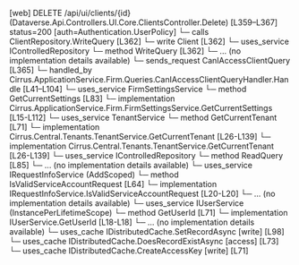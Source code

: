 [web] DELETE /api/ui/clients/{id}  (Dataverse.Api.Controllers.UI.Core.ClientsController.Delete)  [L359–L367] status=200 [auth=Authentication.UserPolicy]
  └─ calls ClientRepository.WriteQuery [L362]
  └─ write Client [L362]
  └─ uses_service IControlledRepository<Client>
    └─ method WriteQuery [L362]
      └─ ... (no implementation details available)
  └─ sends_request CanIAccessClientQuery [L365]
    └─ handled_by Cirrus.ApplicationService.Firm.Queries.CanIAccessClientQueryHandler.Handle [L41–L104]
      └─ uses_service FirmSettingsService
        └─ method GetCurrentSettings [L83]
          └─ implementation Cirrus.ApplicationService.Firm.FirmSettingsService.GetCurrentSettings [L15-L112]
      └─ uses_service TenantService
        └─ method GetCurrentTenant [L71]
          └─ implementation Cirrus.Central.Tenants.TenantService.GetCurrentTenant [L26-L139]
          └─ implementation Cirrus.Central.Tenants.TenantService.GetCurrentTenant [L26-L139]
      └─ uses_service IControlledRepository<Client>
        └─ method ReadQuery [L85]
          └─ ... (no implementation details available)
      └─ uses_service IRequestInfoService (AddScoped)
        └─ method IsValidServiceAccountRequest [L64]
          └─ implementation IRequestInfoService.IsValidServiceAccountRequest [L20-L20]
          └─ ... (no implementation details available)
      └─ uses_service IUserService (InstancePerLifetimeScope)
        └─ method GetUserId [L71]
          └─ implementation IUserService.GetUserId [L18-L18]
          └─ ... (no implementation details available)
      └─ uses_cache IDistributedCache.SetRecordAsync [write] [L98]
      └─ uses_cache IDistributedCache.DoesRecordExistAsync [access] [L73]
      └─ uses_cache IDistributedCache.CreateAccessKey [write] [L71]

